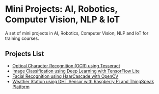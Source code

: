 # Mini Projects: AI, Robotics, Computer Vision, NLP & IoT

A set of mini projects in AI, Robotics, Computer Vision, NLP and IoT for training courses.

## Projects List

- [Optical Character Recognition (OCR) using Tesseract](Optical%20Character%20Recognition%20(OCR)%20using%20Tesseract)
- [Image Classification using Deep Learning with TensorFlow Lite](Image%20Classification%20using%20Deep%20Learning%20with%20TensorFlow%20Lite)
- [Facial Recognition using HaarCascade with OpenCV](Facial%20Recognition%20using%20HaarCascade%20with%20OpenCV)
- [Weather Station using DHT Sensor with Raspberry Pi and ThingSpeak Platform](Weather%20Station%20using%20DHT%20Sensor%20with%20Raspberry%20Pi%20and%20ThingSpeak%20Platform)
